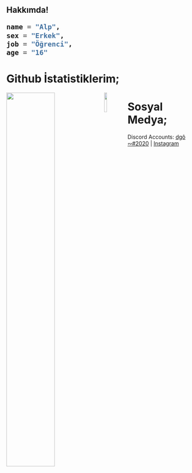 <h2>Hakkımda!

```py
name = "Alp",
sex = "Erkek",
job = "Öğrenci",
age = "16"
```
# Github İstatistiklerim;
                                                  
<img width="50%" align="left" src="https://github-readme-stats.vercel.app/api?username=diegoodev&show_icons=true&hide_title=true&theme=merko">
<img width="11.5%" align="left" src="https://komarev.com/ghpvc/?username=diegoodev&color=dc143c">

# Sosyal Medya;

Discord Accounts: [dgô ∾#2020](https://discord.com/users/912424175581429872) | [Instagram](https://www.instagram.com/jr_lamina.dll/)
